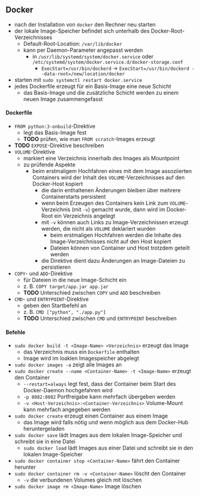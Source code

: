 ## Docker

- nach der Installation von `docker` den Rechner neu starten
- der lokale Image-Speicher befindet sich unterhalb des Docker-Root-Verzeichnisses
  - Default-Root-Location: `/var/lib/docker`
  - kann per Daemon-Parameter angepasst werden
    - in `/usr/lib/systemd/system/docker.service` oder `/etc/systemd/system/docker.service.d/docker-storage.conf`
      - `ExecStart=/usr/bin/dockerd` -> `ExecStart=/usr/bin/dockerd --data-root=/new/location/docker`
- starten mit `sudo systemctl restart docker.service`
- jedes Dockerfile erzeugt für ein Basis-Image eine neue Schicht
  - das Basis-Image und die zusätzliche Schicht werden zu einem neuen Image zusammengefasst

#### Dockerfile

- `FROM python:3-onbuild`-Direktive
  - legt das Basis-Image fest
  - **TODO** prüfen, wie man `FROM scratch`-Images erzeugt
- **TODO** `EXPOSE`-Direktive beschreiben
- `VOLUME`-Direktive
  - markiert eine Verzeichnis innerhalb des Images als Mountpoint
  - zu prüfende Aspekte
    - beim erstmaligem Hochfahren eines mit dem Image assoziierten Containers wird der Inhalt des `VOLUME`-Verzeichnisses auf den Docker-Host kopiert
      - die darin enthaltenen Änderungen bleiben über mehrere Containerstarts persistent
      - wenn beim Erzeugen des Containers kein Link zum `VOLUME`-Verzeichnis (mit `-v`) gemacht wurde, dann wird im Docker-Root ein Verzeichnis angelegt
      - mit `-v` können auch Links zu Image-Verzeichnissen erzeugt werden, die nicht als `VOLUME` deklariert wurden
        - beim erstmaligen Hochfahren werden die Inhalte des Image-Verzeichnisses nicht auf den Host kopiert
        - Dateien können von Container und Host trotzdem geteilt werden
      - die Direktive dient dazu Änderungen an Image-Dateien zu persistieren
- `COPY`- und `ADD`-Direktive
  - für Dateien in die neue Image-Schicht ein
  - z. B. `COPY target/app.jar app.jar`
  - **TODO** Unterschied zwischen `COPY` und `ADD` beschreiben
- `CMD`- und `ENTRYPOINT`-Direktive
  - geben den Startbefehl an
  - z. B. `CMD ["python", "./app.py"]`
  - **TODO** Unterschied zwischen `CMD` und `ENTRYPOINT` beschreiben

#### Befehle

- `sudo docker build -t <Image-Name> <Verzeichnis>` erzeugt das Image
  - das Verzeichnis muss ein `Dockerfile` enthalten
  - Image wird im loaklen Imagespeicher abgelegt
- `sudo docker images -a` zeigt alle Images an
- `sudo docker create --name <Container-Name> -t <Image-Name>` erzeugt den Container
  - `--restart=always` legt fest, dass der Container beim Start des Docker-Daemon hochgefahren wird
  - `-p 8082:8082` Portfreigabe kann mehrfach übergeben werden
  - `-v <Host-Verzeichnis>:<Container-Verzeichnis>` Volume-Mount kann mehrfach angegeben werden
- `sudo docker create` erzeugt einen Container aus einem Image
  - das Image wird falls nötig und wenn möglich aus dem Docker-Hub heruntergeladen
- `sudo docker save` lädt Images aus dem lokalen Image-Speicher und schreibt sie in eine Datei
  - `sudo docker load` lädt Images aus einer Datei und schreibt sie in den lokalen Image-Speicher
- `sudo docker container stop <Container-Name>` fährt den Container herunter
- `sudo docker container rm -v <Container-Name>` löscht den Container
  - `-v` die verbundenen Volumes gleich mit löschen
- `sudo docker image rm <Image-Name>` Image löschen